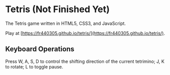 # Tetris (Not Finished Yet)

The Tetris game written in HTML5, CSS3, and JavaScript.

Play at [https://fr440305.github.io/tetris/](https://fr440305.github.io/tetris/).

## Keyboard Operations

Press W, A, S, D to control the shifting direction of the current tetrimino;
J, K to rotate;
L to toggle pause.
